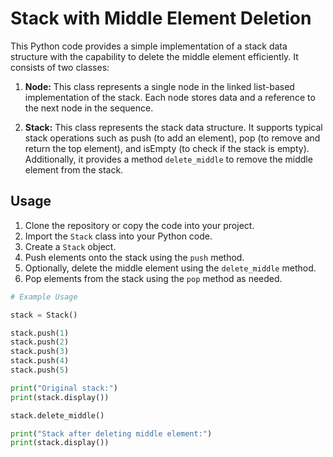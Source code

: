 # Stack with Middle Element Deletion

This Python code provides a simple implementation of a stack data structure with the capability to delete the middle element efficiently. It consists of two classes:

1. **Node:** This class represents a single node in the linked list-based implementation of the stack. Each node stores data and a reference to the next node in the sequence.

2. **Stack:** This class represents the stack data structure. It supports typical stack operations such as push (to add an element), pop (to remove and return the top element), and isEmpty (to check if the stack is empty). Additionally, it provides a method `delete_middle` to remove the middle element from the stack.

## Usage

1. Clone the repository or copy the code into your project.
2. Import the `Stack` class into your Python code.
3. Create a `Stack` object.
4. Push elements onto the stack using the `push` method.
5. Optionally, delete the middle element using the `delete_middle` method.
6. Pop elements from the stack using the `pop` method as needed.

```python
# Example Usage

stack = Stack()

stack.push(1)
stack.push(2)
stack.push(3)
stack.push(4)
stack.push(5)

print("Original stack:")
print(stack.display())

stack.delete_middle()

print("Stack after deleting middle element:")
print(stack.display())

